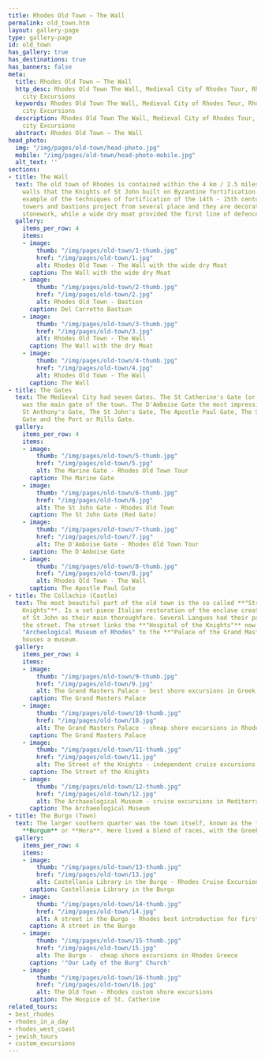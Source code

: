 ```yaml
---
title: Rhodes Old Town – The Wall
permalink: old_town.htm
layout: gallery-page
type: gallery-page
id: old_town
has_gallery: true
has_destinations: true
has_banners: false
meta:
  title: Rhodes Old Town – The Wall
  http_desc: Rhodes Old Town The Wall, Medieval City of Rhodes Tour, Rhodes Medieval
    city Excursions
  keywords: Rhodes Old Town The Wall, Medieval City of Rhodes Tour, Rhodes Medieval
    city Excursions
  description: Rhodes Old Town The Wall, Medieval City of Rhodes Tour, Rhodes Medieval
    city Excursions
  abstract: Rhodes Old Town – The Wall
head_photo:
  img: "/img/pages/old-town/head-photo.jpg"
  mobile: "/img/pages/old-town/head-photo-mobile.jpg"
  alt_text: ''
sections:
- title: The Wall
  text: The old town of Rhodes is contained within the 4 km / 2.5 miles of defensive
    walls that the Knights of St John built on Byzantine fortification. A typical
    example of the techniques of fortification of the 14th - 15th century. Massive
    towers and bastions project from several place and they are decorated with elaborate
    stonework, while a wide dry moat provided the first line of defence.
  gallery:
    items_per_row: 4
    items:
    - image:
        thumb: "/img/pages/old-town/1-thumb.jpg"
        href: "/img/pages/old-town/1.jpg"
        alt: Rhodes Old Town - The Wall with the wide dry Moat
      caption: The Wall with the wide dry Moat
    - image:
        thumb: "/img/pages/old-town/2-thumb.jpg"
        href: "/img/pages/old-town/2.jpg"
        alt: Rhodes Old Town - Bastion
      caption: Del Carretto Bastion
    - image:
        thumb: "/img/pages/old-town/3-thumb.jpg"
        href: "/img/pages/old-town/3.jpg"
        alt: Rhodes Old Town - The Wall
      caption: The Wall with the dry Moat
    - image:
        thumb: "/img/pages/old-town/4-thumb.jpg"
        href: "/img/pages/old-town/4.jpg"
        alt: Rhodes Old Town - The Wall
      caption: The Wall
- title: The Gates
  text: The Medieval City had seven Gates. The St Catherine's Gate (or Marine Gate)
    was the main gate of the town. The D'Amboise Gate the most impressive Gate, The
    St Anthony's Gate, The St John's Gate, The Apostle Paul Gate, The St Athanasius
    Gate and the Port or Mills Gate.
  gallery:
    items_per_row: 4
    items:
    - image:
        thumb: "/img/pages/old-town/5-thumb.jpg"
        href: "/img/pages/old-town/5.jpg"
        alt: The Marine Gate - Rhodes Old Town Tour
      caption: The Marine Gate
    - image:
        thumb: "/img/pages/old-town/6-thumb.jpg"
        href: "/img/pages/old-town/6.jpg"
        alt: The St John Gate - Rhodes Old Town
      caption: The St John Gate (Red Gate)
    - image:
        thumb: "/img/pages/old-town/7-thumb.jpg"
        href: "/img/pages/old-town/7.jpg"
        alt: The D'Amboise Gate - Rhodes Old Town Tour
      caption: The D'Amboise Gate
    - image:
        thumb: "/img/pages/old-town/8-thumb.jpg"
        href: "/img/pages/old-town/8.jpg"
        alt: Rhodes Old Town - The Wall
      caption: The Apostle Paul Gate
- title: The Collachio (Castle)
  text: The most beautiful part of the old town is the so called **"Street of the
    Knights"**. Is a set-piece Italian restoration of the enclave created by the Knights
    of St John as their main thoroughfare. Several Langues had their palaces along
    the street. The street links the **"Hospital of the Knights"** now houses the
    "Archeological Museum of Rhodes" to the **"Palace of the Grand Masters"** now
    houses a museum.
  gallery:
    items_per_row: 4
    items:
    - image:
        thumb: "/img/pages/old-town/9-thumb.jpg"
        href: "/img/pages/old-town/9.jpg"
        alt: The Grand Masters Palace - best shore excursions in Greek islands
      caption: The Grand Masters Palace
    - image:
        thumb: "/img/pages/old-town/10-thumb.jpg"
        href: "/img/pages/old-town/10.jpg"
        alt: The Grand Masters Palace - cheap shore excursions in Rhodes Greece
      caption: The Grand Masters Palace
    - image:
        thumb: "/img/pages/old-town/11-thumb.jpg"
        href: "/img/pages/old-town/11.jpg"
        alt: The Street of the Knights - independent cruise excursions in Rhodes Greece
      caption: The Street of the Knights
    - image:
        thumb: "/img/pages/old-town/12-thumb.jpg"
        href: "/img/pages/old-town/12.jpg"
        alt: The Archaeological Museum - cruise excursions in Mediterranean Sea
      caption: The Archaeological Museum
- title: The Burgo (Town)
  text: The larger southern quarter was the town itself, known as the **Burgo**, **Burgus**,
    **Burgum** or **Hora**. Here lived a blend of races, with the Greeks in the majority.
  gallery:
    items_per_row: 4
    items:
    - image:
        thumb: "/img/pages/old-town/13-thumb.jpg"
        href: "/img/pages/old-town/13.jpg"
        alt: Castellania Library in the Burgo - Rhodes Cruise Excursions
      caption: Castellania Library in the Burgo
    - image:
        thumb: "/img/pages/old-town/14-thumb.jpg"
        href: "/img/pages/old-town/14.jpg"
        alt: A street in the Burgo - Rhodes best introduction for first time visitors
      caption: A street in the Burgo
    - image:
        thumb: "/img/pages/old-town/15-thumb.jpg"
        href: "/img/pages/old-town/15.jpg"
        alt: The Burgo -  cheap shore excursions in Rhodes Greece
      caption: '"Our Lady of the Burg" Church'
    - image:
        thumb: "/img/pages/old-town/16-thumb.jpg"
        href: "/img/pages/old-town/16.jpg"
        alt: The Old Town - Rhodes custom shore excursions
      caption: The Hospice of St. Catherine
related_tours:
- best_rhodes
- rhodes_in_a_day
- rhodes_west_coast
- jewish_tours
- custom_excursions
---
```


